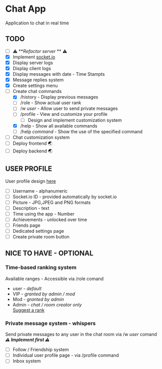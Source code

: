 # Chat App

Application to chat in real time

## TODO

- [ ] ⚠️ **_Refactor server_ ** ⚠️
- [x] Implement <a href="https://socket.io/" target="blank">socket.io</a>
- [x] Display server logs
- [x] Display client logs
- [x] Display messages with date - Time Stampts
- [x] Message replies system
- [x] Create settings menu
- [ ] Create chat commands
  - [x] /history - Display previous messages
  - [ ] /role - Show actual user rank
  - [ ] /w <em>user</em> - Allow user to send private messages
  - [ ] /profile - View and customize your profile
    - [ ] Design and implement customization system
  - [x] /help - Show all available commands
  - [ ] /help <em>command</em> - Show the use of the specified command
- [ ] Chat customization system
- [ ] Deploy frontend 🌏
- [ ] Deploy backend 🌏

## USER PROFILE

User profile design <a href="https://drive.google.com/file/d/1qlQVJDxCXKi5gRvpQhtgV-EjQ6uvDNLS/view?usp=sharing" target="blank">here</a>

- [ ] Username - alphanumeric
- [ ] Socket.io ID - provided automatically by socket.io
- [ ] Picture - JPG,JPEG and PNG formats
- [ ] Description - text
- [ ] Time using the app - Number
- [ ] Achievements - unlocked over time
- [ ] Friends page
- [ ] Dedicated settings page
- [ ] Create private room button

## NICE TO HAVE - OPTIONAL

### Time-based ranking system

Available ranges - Accessible via /role comand

- user - <em>default</em>
- VIP - <em>granted by admin / mod</em>
- Mod - <em>granted by admin</em>
- Admin - <em>chat / room creator only</em>
  <br>
  <a href="mailto:gabrielcrackpro2001@gmail.com">Suggest a rank</a>

### Private message system - whispers

Send private messages to any user in the chat room via /w <em>user</em> comand
<br>
**_⚠️ Implement first ⚠️_**

- [ ] Follow / Friendship system
- [ ] Individual user profile page - via /profile command
- [ ] Inbox system
